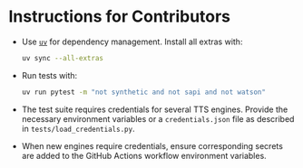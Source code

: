 # Instructions for Contributors

- Use [`uv`](https://github.com/astral-sh/uv) for dependency management.
  Install all extras with:
  
  ```bash
  uv sync --all-extras
  ```

- Run tests with:
  
  ```bash
  uv run pytest -m "not synthetic and not sapi and not watson"
  ```

- The test suite requires credentials for several TTS engines. Provide
  the necessary environment variables or a `credentials.json` file as
  described in `tests/load_credentials.py`.

- When new engines require credentials, ensure corresponding secrets are
  added to the GitHub Actions workflow environment variables.
